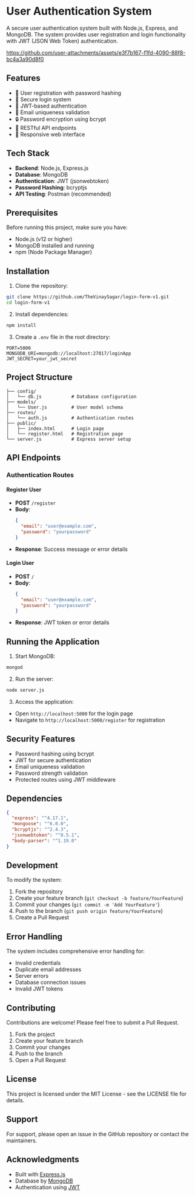 # User Authentication System

A secure user authentication system built with Node.js, Express, and MongoDB. The system provides user registration and login functionality with JWT (JSON Web Token) authentication.

https://github.com/user-attachments/assets/e3f7b167-f1fd-4090-88f8-bc4a3a90d8f0


## Features

- 🔐 User registration with password hashing
- 🔑 Secure login system
- 🎫 JWT-based authentication
- 📧 Email uniqueness validation
- 🔒 Password encryption using bcrypt
- 🚀 RESTful API endpoints
- 📱 Responsive web interface

## Tech Stack

- **Backend**: Node.js, Express.js
- **Database**: MongoDB
- **Authentication**: JWT (jsonwebtoken)
- **Password Hashing**: bcryptjs
- **API Testing**: Postman (recommended)

## Prerequisites

Before running this project, make sure you have:
- Node.js (v12 or higher)
- MongoDB installed and running
- npm (Node Package Manager)

## Installation

1. Clone the repository:
```bash
git clone https://github.com/TheVinaySagar/login-form-v1.git
cd login-form-v1
```

2. Install dependencies:
```bash
npm install
```

3. Create a `.env` file in the root directory:
```env
PORT=5000
MONGODB_URI=mongodb://localhost:27017/loginApp
JWT_SECRET=your_jwt_secret
```

## Project Structure

```
├── config/
│   └── db.js           # Database configuration
├── models/
│   └── User.js         # User model schema
├── routes/
│   └── auth.js         # Authentication routes
├── public/
│   ├── index.html      # Login page
│   └── register.html   # Registration page
└── server.js           # Express server setup
```

## API Endpoints

### Authentication Routes

#### Register User
- **POST** `/register`
- **Body**: 
  ```json
  {
    "email": "user@example.com",
    "password": "yourpassword"
  }
  ```
- **Response**: Success message or error details

#### Login User
- **POST** `/`
- **Body**: 
  ```json
  {
    "email": "user@example.com",
    "password": "yourpassword"
  }
  ```
- **Response**: JWT token or error details

## Running the Application

1. Start MongoDB:
```bash
mongod
```

2. Run the server:
```bash
node server.js
```

3. Access the application:
- Open `http://localhost:5000` for the login page
- Navigate to `http://localhost:5000/register` for registration

## Security Features

- Password hashing using bcrypt
- JWT for secure authentication
- Email uniqueness validation
- Password strength validation
- Protected routes using JWT middleware

## Dependencies

```json
{
  "express": "^4.17.1",
  "mongoose": "^6.0.0",
  "bcryptjs": "^2.4.3",
  "jsonwebtoken": "^8.5.1",
  "body-parser": "^1.19.0"
}
```

## Development

To modify the system:

1. Fork the repository
2. Create your feature branch (`git checkout -b feature/YourFeature`)
3. Commit your changes (`git commit -m 'Add YourFeature'`)
4. Push to the branch (`git push origin feature/YourFeature`)
5. Create a Pull Request

## Error Handling

The system includes comprehensive error handling for:
- Invalid credentials
- Duplicate email addresses
- Server errors
- Database connection issues
- Invalid JWT tokens

## Contributing

Contributions are welcome! Please feel free to submit a Pull Request.

1. Fork the project
2. Create your feature branch
3. Commit your changes
4. Push to the branch
5. Open a Pull Request

## License

This project is licensed under the MIT License - see the LICENSE file for details.

## Support

For support, please open an issue in the GitHub repository or contact the maintainers.

## Acknowledgments

- Built with [Express.js](https://expressjs.com/)
- Database by [MongoDB](https://www.mongodb.com/)
- Authentication using [JWT](https://jwt.io/)

